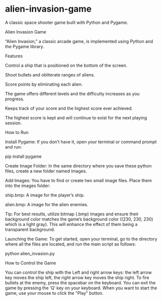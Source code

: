 # alien-invasion-game
A classic space shooter game built with Python and Pygame.

Alien Invasion Game

“Alien Invasion,” a classic arcade game, is implemented using Python and the Pygame library.

Features

Control a ship that is positioned on the bottom of the screen.

Shoot bullets and obliterate ranges of aliens.

Score points by eliminating each alien.

The game offers different levels and the difficulty increases as you progress.

Keeps track of your score and the highest score ever achieved.

The highest score is kept and will continue to exist for the next playing session.

How to Run

Install Pygame: If you don’t have it, open your terminal or command prompt and run:

pip install pygame

Create Image Folder: In the same directory where you save these python files, create a new folder named images.

Add Images: You have to find or create two small image files. Place them into the images folder:

ship.bmp: A image for the player’s ship.

alien.bmp: A image for the alien enemies.

Tip: For best results, utilize bitmap (.bmp) images and ensure their background color matches the game’s background color ((230, 230, 230) which is a light gray). This will enhance the effect of them being a transparent background.

Launching the Game: To get started, open your terminal, go to the directory where all the files are located, and run the main script as follows:

python alien_invasion.py

How to Control the Game

You can control the ship with the Left and right arrow keys: the left arrow key moves the ship left, the right arrow key moves the ship right. To fire bullets at the enemy, press the spacebar on the keyboard. You can exit the game by pressing the ‘Q’ key on your keyboard. When you want to start the game, use your mouse to click the "Play" button.

